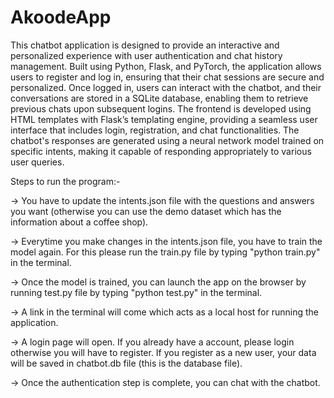# AkoodeApp

This chatbot application is designed to provide an interactive and personalized experience with user authentication and chat history management. Built using Python, Flask, and PyTorch, the application allows users to register and log in, ensuring that their chat sessions are secure and personalized. Once logged in, users can interact with the chatbot, and their conversations are stored in a SQLite database, enabling them to retrieve previous chats upon subsequent logins. The frontend is developed using HTML templates with Flask’s templating engine, providing a seamless user interface that includes login, registration, and chat functionalities. The chatbot's responses are generated using a neural network model trained on specific intents, making it capable of responding appropriately to various user queries.

Steps to run the program:-

-> You have to update the intents.json file with the questions and answers you want (otherwise you can use the demo dataset which has the information about a coffee shop).

-> Everytime you make changes in the intents.json file, you have to train the model again. For this please run the train.py file by typing "python train.py" in the terminal.

-> Once the model is trained, you can launch the app on the browser by running test.py file by typing "python test.py" in the terminal.

-> A link in the terminal will come which acts as a local host for running the application.

-> A login page will open. If you already have a account, please login otherwise you will have to register. If you register as a new user, your data will be saved in chatbot.db file (this is the database file).

-> Once the authentication step is complete, you can chat with the chatbot.
